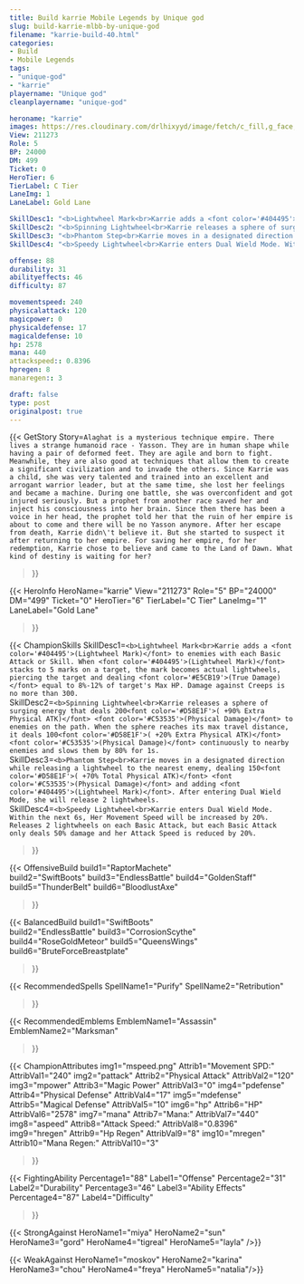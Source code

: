 ```yaml
---
title: Build karrie Mobile Legends by Unique god
slug: build-karrie-mlbb-by-unique-god
filename: "karrie-build-40.html"
categories: 
- Build 
- Mobile Legends
tags: 
- "unique-god"
- "karrie"
playername: "Unique god"
cleanplayername: "unique-god"

heroname: "karrie"
images: https://res.cloudinary.com/drlhixyyd/image/fetch/c_fill,g_face,f_auto/https://cdn2-build.mobagenie.my.id/p/images/banner/full/karrie.jpg
View: 211273 
Role: 5 
BP: 24000
DM: 499 
Ticket: 0 
HeroTier: 6 
TierLabel: C Tier 
LaneImg: 1
LaneLabel: Gold Lane 

SkillDesc1: "<b>Lightwheel Mark<br>Karrie adds a <font color='#404495'>(Lightwheel Mark)</font> to enemies with each Basic Attack or Skill. When <font color='#404495'>(Lightwheel Mark)</font> stacks to 5 marks on a target, the mark becomes actual lightwheels, piercing the target and dealing <font color='#E5CB19'>(True Damage)</font> equal to 8%-12% of target's Max HP. Damage against Creeps is no more than 300."   
SkillDesc2: "<b>Spinning Lightwheel<br>Karrie releases a sphere of surging energy that deals 200<font color='#D58E1F'>( +90% Extra Physical ATK)</font> <font color='#C53535'>(Physical Damage)</font> to enemies on the path. When the sphere reaches its max travel distance, it deals 100<font color='#D58E1F'>( +20% Extra Physical ATK)</font> <font color='#C53535'>(Physical Damage)</font> continuously to nearby enemies and slows them by 80% for 1s."   
SkillDesc3: "<b>Phantom Step<br>Karrie moves in a designated direction while releasing a lightwheel to the nearest enemy, dealing 150<font color='#D58E1F'>( +70% Total Physical ATK)</font> <font color='#C53535'>(Physical Damage)</font> and adding <font color='#404495'>(Lightwheel Mark)</font>. After entering Dual Wield Mode, she will release 2 lightwheels."   
SkillDesc4: "<b>Speedy Lightwheel<br>Karrie enters Dual Wield Mode. Within the next 6s, Her Movement Speed will be increased by 20%. Releases 2 lightwheels on each Basic Attack, but each Basic Attack only deals 50% damage and her Attack Speed is reduced by 20%."  

offense: 88 
durability: 31 
abilityeffects: 46 
difficulty: 87 

movementspeed: 240
physicalattack: 120
magicpower: 0
physicaldefense: 17
magicaldefense: 10
hp: 2578
mana: 440
attackspeed:: 0.8396
hpregen: 8
manaregen:: 3

draft: false
type: post
originalpost: true
---
```



{{< GetStory 
Story=` Alaghat is a mysterious technique empire. There lives a strange humanoid race - Yasson. They are in human shape while having a pair of deformed feet. They are agile and born to fight. Meanwhile, they are also good at techniques that allow them to create a significant civilization and to invade the others. Since Karrie was a child, she was very talented and trained into an excellent and arrogant warrior leader, but at the same time, she lost her feelings and became a machine. During one battle, she was overconfident and got injured seriously. But a prophet from another race saved her and inject his consciousness into her brain. Since then there has been a voice in her head, the prophet told her that the ruin of her empire is about to come and there will be no Yasson anymore. After her escape from death, Karrie didn\'t believe it. But she started to suspect it after returning to her empire. For saving her empire, for her redemption, Karrie chose to believe and came to the Land of Dawn. What kind of destiny is waiting for her? ` 
>}}

{{< HeroInfo 
HeroName="karrie" 
View="211273" 
Role="5" 
BP="24000" 
DM="499" 
Ticket="0" 
HeroTier="6" 
TierLabel="C Tier" 
LaneImg="1" 
LaneLabel="Gold Lane" 
>}}
 
{{< ChampionSkills 
SkillDesc1=`<b>Lightwheel Mark<br>Karrie adds a <font color='#404495'>(Lightwheel Mark)</font> to enemies with each Basic Attack or Skill. When <font color='#404495'>(Lightwheel Mark)</font> stacks to 5 marks on a target, the mark becomes actual lightwheels, piercing the target and dealing <font color='#E5CB19'>(True Damage)</font> equal to 8%-12% of target's Max HP. Damage against Creeps is no more than 300.`   
SkillDesc2=`<b>Spinning Lightwheel<br>Karrie releases a sphere of surging energy that deals 200<font color='#D58E1F'>( +90% Extra Physical ATK)</font> <font color='#C53535'>(Physical Damage)</font> to enemies on the path. When the sphere reaches its max travel distance, it deals 100<font color='#D58E1F'>( +20% Extra Physical ATK)</font> <font color='#C53535'>(Physical Damage)</font> continuously to nearby enemies and slows them by 80% for 1s.`   
SkillDesc3=`<b>Phantom Step<br>Karrie moves in a designated direction while releasing a lightwheel to the nearest enemy, dealing 150<font color='#D58E1F'>( +70% Total Physical ATK)</font> <font color='#C53535'>(Physical Damage)</font> and adding <font color='#404495'>(Lightwheel Mark)</font>. After entering Dual Wield Mode, she will release 2 lightwheels.`   
SkillDesc4=`<b>Speedy Lightwheel<br>Karrie enters Dual Wield Mode. Within the next 6s, Her Movement Speed will be increased by 20%. Releases 2 lightwheels on each Basic Attack, but each Basic Attack only deals 50% damage and her Attack Speed is reduced by 20%.`   
>}}

{{< OffensiveBuild 
build1="RaptorMachete"  
build2="SwiftBoots" 
build3="EndlessBattle" 
build4="GoldenStaff" 
build5="ThunderBelt" 
build6="BloodlustAxe" 
>}} 

{{< BalancedBuild 
build1="SwiftBoots"  
build2="EndlessBattle" 
build3="CorrosionScythe" 
build4="RoseGoldMeteor" 
build5="QueensWings" 
build6="BruteForceBreastplate" 
>}}


{{< RecommendedSpells 
SpellName1="Purify" 
SpellName2="Retribution" 
>}}  

{{< RecommendedEmblems 
EmblemName1="Assassin" 
EmblemName2="Marksman" 
>}}   


{{< ChampionAttributes
img1="mspeed.png" Attrib1="Movement SPD:" AttribVal1="240"
img2="pattack" Attrib2="Physical Attack" AttribVal2="120"
img3="mpower" Attrib3="Magic Power" AttribVal3="0"
img4="pdefense" Attrib4="Physical Defense" AttribVal4="17"
img5="mdefense" Attrib5="Magical Defense" AttribVal5="10"
img6="hp" Attrib6="HP" AttribVal6="2578"
img7="mana" Attrib7="Mana:" AttribVal7="440"
img8="aspeed" Attrib8="Attack Speed:" AttribVal8="0.8396"
img9="hregen" Attrib9="Hp Regen" AttribVal9="8"
img10="mregen" Attrib10="Mana Regen:" AttribVal10="3"
>}}


{{< FightingAbility
Percentage1="88" Label1="Offense"
Percentage2="31" Label2="Durability"
Percentage3="46" Label3="Ability Effects"
Percentage4="87" Label4="Difficulty"
 >}}

{{< StrongAgainst 
HeroName1="miya"
HeroName2="sun"
HeroName3="gord"
HeroName4="tigreal"
HeroName5="layla"
/>}}

{{< WeakAgainst
HeroName1="moskov"
HeroName2="karina"
HeroName3="chou"
HeroName4="freya"
HeroName5="natalia"/>}}
